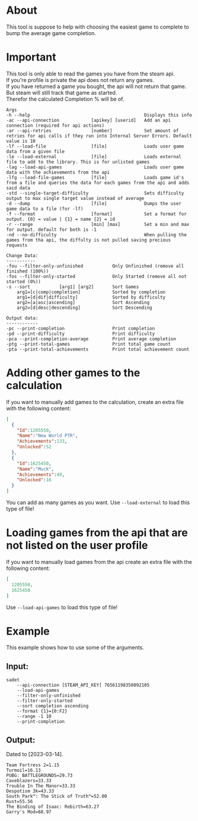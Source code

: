 ﻿# About
This tool is suppose to help with choosing the easiest game to complete to bump the average game completion. 
# Important
This tool is only able to read the games you have from the steam api.  
If you're profile is private the api does not return any games.  
If you have returned a game you bought, the api will not return that game.  
But steam will still track that game as started.  
Therefor the calculated Completion % will be of.  
```
Args
-h --help                                           Displays this info
-ac --api-connection            [apikey] [userid]   Add an api connection (required for api actions)
-ar --api-retries               [number]            Set amount of retries for api calls if they run into Internal Server Errors. Default value is 10 
-lf --load-file                 [file]              Loads user game data from a given file
-le --load-external             [file]              Loads external file to add to the library. This is for unlisted games
-lag --load-api-games                               Loads user game data with the achievements from the api
-lfg --load-file-games          [file]              Loads game id's from a file and queries the data for each games from the api and adds said data
-std --single-target-difficulty                     Sets difficulty output to max single target value instead of average 
-d --dump                       [file]              Dumps the user game data to a file (for -lf)                 
-f --format                     [format]            Set a format for output. {0} = value | {1} = name {2} = id
-r --range                      [min] [max]         Set a min and max for output. default for both is -1
-nd --no-difficulty                                 When pulling the games from tha api, the diffulty is not pulled saving precious requests

Change Data:
-----------
-fou --filter-only-unfinished           Only Unfinished (remove all finished (100%))
-fos --filter-only-started              Only Started (remove all not started (0%))
-s --sort           [arg1] [arg2]       Sort Games
    arg1=[c|comp|completion]            Sorted by completion
    arg1=[d|dif|difficulty]             Sorted by difficulty
    arg2=[a|asc|ascending]              Sort Ascending
    arg2=[d|desc|descending]            Sort Descending

Output data:
------------
-pc --print-completion                  Print completion
-pd --print-difficulty                  Print difficulty
-pca --print-completion-average         Print average completion
-ptg --print-total-games                Print total game count
-pta --print-total-achievements         Print total achievement count
```
# Adding other games to the calculation
If you want to manually add games to the calculation, create an extra file with the following content:
```json
[
  {
    "Id":1205550,
    "Name":"New World PTR",
    "Achievements":133,
    "Unlocked":52
  },
  {
    "Id":1625450,
    "Name":"Muck",
    "Achievements":49,
    "Unlocked":16
  }
]
```
You can add as many games as you want.
Use `--load-external` to load this type of file!
# Loading games from the api that are not listed on the user profile
If you want to manually load games from the api create an extra file with the following content:
```json
[
  1205550,
  1625450
]
```
Use `--load-api-games` to load this type of file!

# Example
This example shows how to use some of the arguments.
## Input:
```
sadet
    --api-connection [STEAM_API_KEY] 76561198350892105
    --load-api-games
    --filter-only-unfinished
    --filter-only-started
    --sort completion ascending
    --format {1}={0:F2}
    --range -1 10
    --print-completion
```
## Output:
Dated to [2023-03-14].
```
Team Fortress 2=1.15
Turmoil=16.13
PUBG: BATTLEGROUNDS=29.73
Caveblazers=33.33
Trouble In The Manor=33.33
Despotism 3k=43.33
South Park™: The Stick of Truth™=52.00
Rust=55.56
The Binding of Isaac: Rebirth=63.27
Garry's Mod=68.97

```